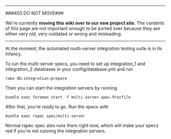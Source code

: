 ----

###403 DO NOT MOVE###

We're currently **moving this wiki over to our new project site**. The contents of this page are not important enough to be ported over because they are either very old, very outdated or wrong and misleading. 

----

At the moment, the automated multi-server integration testing suite is in its infancy.

To run the multi-server specs, you need to set up integration_1 and integration_2 databases in your config/database.yml and run 

    rake db:integration:prepare

Then you can start the integration servers by running 

    bundle exec foreman start -f multi-server-spec-Procfile

After that, you're ready to go.  Run the specs with 

    bundle exec rspec spec/multi-server

Normal rspec spec also runs them right now, which will make your specs red if you're not running the integration servers.